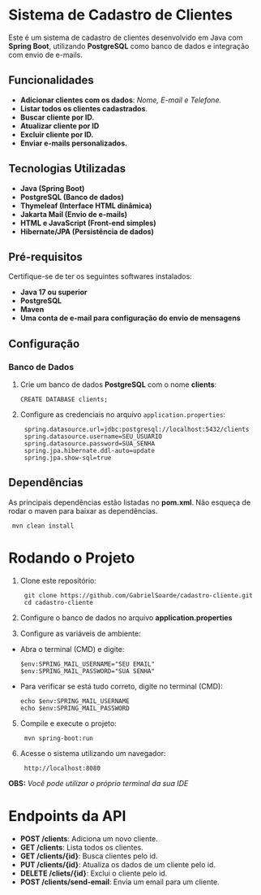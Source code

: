 # Sistema de Cadastro de Clientes

Este é um sistema de cadastro de clientes desenvolvido em Java com **Spring Boot**, utilizando **PostgreSQL** como banco de dados e integração com envio de e-mails.

## Funcionalidades

- **Adicionar clientes com os dados**: *Nome, E-mail e Telefone.*
- **Listar todos os clientes cadastrados**.
- **Buscar cliente por ID.**
- **Atualizar cliente por ID**
- **Excluir cliente por ID.**
- **Enviar e-mails personalizados.**

## Tecnologias Utilizadas

- **Java (Spring Boot)**
- **PostgreSQL (Banco de dados)**
- **Thymeleaf (Interface HTML dinâmica)**
- **Jakarta Mail (Envio de e-mails)**
- **HTML e JavaScript (Front-end simples)**
- **Hibernate/JPA (Persistência de dados)**
  
## Pré-requisitos
Certifique-se de ter os seguintes softwares instalados:

- **Java 17 ou superior**
- **PostgreSQL**
- **Maven**
- **Uma conta de e-mail para configuração do envio de mensagens**
  
## Configuração
### Banco de Dados
1. Crie um banco de dados **PostgreSQL** com o nome **clients**:
   
       CREATE DATABASE clients;

2. Configure as credenciais no arquivo `application.properties`:

        spring.datasource.url=jdbc:postgresql://localhost:5432/clients
        spring.datasource.username=SEU_USUARIO
        spring.datasource.password=SUA_SENHA
        spring.jpa.hibernate.ddl-auto=update
        spring.jpa.show-sql=true



## Dependências
As principais dependências estão listadas no **pom.xml**. Não esqueça de rodar o maven para baixar as dependências.

     mvn clean install

# Rodando o Projeto

1. Clone este repositório:
 
        git clone https://github.com/GabrielSoarde/cadastro-cliente.git
        cd cadastro-cliente
2. Configure o banco de dados no arquivo **application.properties**
3. Configure as variáveis de ambiente:
   
- Abra o terminal (CMD) e digite:

      $env:SPRING_MAIL_USERNAME="SEU EMAIL"
      $env:SPRING_MAIL_PASSWORD="SUA SENHA"
  
- Para verificar se está tudo correto, digite no terminal (CMD):

      echo $env:SPRING_MAIL_USERNAME
      echo $env:SPRING_MAIL_PASSWORD
  
5. Compile e execute o projeto:
   
        mvn spring-boot:run
   
7. Acesse o sistema utilizando um navegador:

        http://localhost:8080

**OBS:** *Você pode utilizar o próprio terminal da sua IDE*    
   
# Endpoints da API

- **POST /clients**: Adiciona um novo cliente.
- **GET /clients**: Lista todos os clientes.
- **GET /clients/{id}**: Busca clientes pelo id.
- **PUT /clients/{id}**: Atualiza os dados de um cliente pelo id.
- **DELETE /cliets/{id}**: Exclui o cliente pelo id.
- **POST /clients/send-email**: Envia um email para um cliente.
